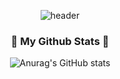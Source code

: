 

<!--
**art11010/art11010** is a ✨ _special_ ✨ repository because its `README.md` (this file) appears on your GitHub profile.

Here are some ideas to get you started:

- 🔭 I’m currently working on ...
- 🌱 I’m currently learning ...
- 👯 I’m looking to collaborate on ...
- 🤔 I’m looking for help with ...
- 💬 Ask me about ...
- 📫 How to reach me: ...
- 😄 Pronouns: ...
- ⚡ Fun fact: ...
-->
<div align="center">
  
![header](https://capsule-render.vercel.app/api?type=Waving&text=YEZI's%20github&fontColor=FFFFFF&fontSize=40&fontAlignY=27&&color=FF78A0&animation=twinkling)

</div>


<h3 align="center">🎐 My Github Stats 🎐</h3>
<div align="center">

![Anurag's GitHub stats](https://github-readme-stats.vercel.app/api?username=art11010&show_icons=true&bg_color=000000006&hide_title=true&show_icons=true&include_all_commits=true&disable_animations=true&theme=buefy)

</div>





